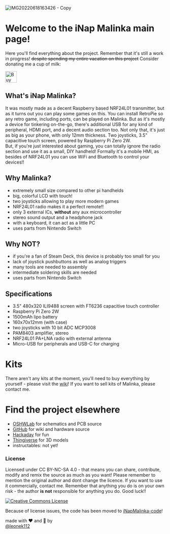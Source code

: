 ![IMG20220618163426 - Copy](https://user-images.githubusercontent.com/36605644/174472050-c643f2aa-f4e9-433c-a007-6438bcb5a908.jpg)

# Welcome to the iNap Malinka main page!
Here you'll find everything about the project. Remember that it's still a work in progress! <s>despite spending my entire vacation on this project</s>
Consider donating me a cup of milk:

<a href='https://ko-fi.com/V7V2B5527' target='_blank'><img height='36' style='border:0px;height:36px;' src='https://cdn.ko-fi.com/cdn/kofi3.png?v=3' border='0' alt='Buy Me a milk cup at ko-fi.com' /></a>

## What's iNap Malinka?
It was mostly made as a decent Raspberry based NRF24L01 transmitter, but as it turns out you can play some games on this. You can install RetroPie so any retro game, including ports, can be played on Malinka. But as it's mostly a device for tinkering on-the-go, there's additional USB for any kind of peripheral, HDMI port, and a decent audio section too.
Not only that, it's just as big as your phone, with only 12mm thickness. Two joysticks, 3.5" capacitive touch screen, powered by Raspberry Pi Zero 2W.  
But, if you're just interested about gaming, you can totally ignore the radio section and use it as a small, DIY handheld!
Formally it's a mobile HMI, as besides of NRF24L01 you can use WiFi and Bluetooth to control your devices!!

## Why Malinka?
* extremely small size compared to other pi handhelds
* big, colorful LCD with touch!
* two joysticks allowing to play more modern games
* NRF24L01 radio makes it a perfect remote!!
* only 3 external ICs, **without** any aux microcontroller
* stereo sound output and a headphone jack
* with a keyboard, it can act as a little PC
* uses parts from Nintendo Switch
## Why NOT?
* if you're a fan of Steam Deck, this device is probably too small for you
* lack of joystick pushbuttons as well as analog triggers
* many tools are needed to assembly
* intermediate soldering skills are needed
* uses parts from Nintendo Switch

## Specifications
* 3.5" 480x320 ILI9488 screen with FT6236 capacitive touch controller
* Raspberry Pi Zero 2W
* 1500mAh lipo battery
* 160x70x12mm (with case)
* two joysticks with 10 bit ADC MCP3008
* PAM8403 amplifier, stereo
* NRF24L01 PA+LNA radio with external antenna
* Micro-USB for peripherals and USB-C for charging

# Kits
There aren't any kits at the moment, you'll need to buy everything by yourself - please visit the [wiki](https://github.com/Leoneq/iNapMalinka/wiki)!
If you want to sell kits of Malinka, please contact me.

# Find the project elsewhere
* [OSHWLab](https://oshwlab.com/leoneq/konsola) for schematics and PCB source
* [GitHub](https://https://github.com/Leoneq/iNapMalinka) for wiki and hardware source
* [Hackaday](https://hackaday.io/project/186233-inap-malinka) for fun
* [Thingiverse](https://www.thingiverse.com/thing:5426649) for 3D models
* instructables: not yet!

### License
Licensed under CC BY-NC-SA 4.0 - that means you can share, contribute, modify and remix the source as much as you want!
Please remember to mention the original author and dont change the licence. If you want to use it commercially, contact me. 
Remember that anything you do is on your own risk - the author **is not** responsible for anything you do. Good luck!!  

<a rel="license" href="http://creativecommons.org/licenses/by-nc-sa/4.0/"><img alt="Creative Commons License" style="border-width:0" src="https://i.creativecommons.org/l/by-nc-sa/4.0/88x31.png" /></a>

Because of license issues, the code has been moved to [iNapMalinka-code](https://github.com/Leoneq/iNapMalinka-code)!

made with ❤ and 🥛 by  
[@leonek112](https://twitter.com/leoneq112)
